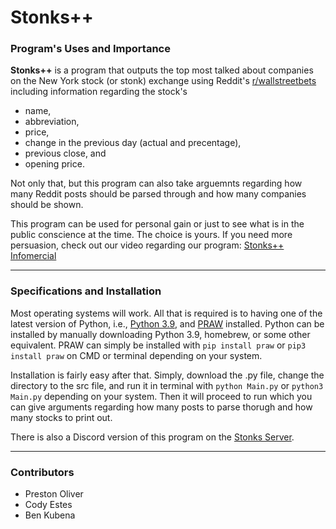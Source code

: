 # Stonks++

### Program's Uses and Importance

**Stonks++** is a program that outputs the top most talked about companies on the New York stock (or stonk) exchange using Reddit's [r/wallstreetbets](https://www.reddit.com/r/wallstreetbets/) including information regarding the stock's
<ul>
  <li> name, </li>
  <li> abbreviation, </li>
  <li> price, </li>
  <li> change in the previous day (actual and precentage), </li>
  <li> previous close, and </li>
  <li> opening price. </li>
</ul>

Not only that, but this program can also take arguemnts regarding how many Reddit posts should be parsed through and how many companies should be shown.

This program can be used for personal gain or just to see what is in the public conscience at the time. The choice is yours. If you need more persuasion, check out our video regarding our program: [Stonks++ Infomercial](https://drive.google.com/file/d/1s7Z4ijnpLWYGGM0_8myDdt-kziFgd31b/view?usp=sharing)

---
### Specifications and Installation

Most operating systems will work. All that is required is to having one of the latest version of Python, i.e., [Python 3.9](https://www.python.org/downloads/release/python-390/), and [PRAW](https://pypi.org/project/praw/) installed. Python can be installed by manually downloading Python 3.9, homebrew, or some other equivalent. PRAW can simply be installed with `pip install praw` or `pip3 install praw` on CMD or terminal depending on your system.

Installation is fairly easy after that. Simply, download the .py file, change the directory to the src file, and run it in terminal with `python Main.py` or `python3 Main.py` depending on your system. Then it will proceed to run which you can give arguments regarding how many posts to parse thorugh and how many stocks to print out.

There is also a Discord version of this program on the [Stonks Server](https://discord.gg/H34ADsDAcd).

---
### Contributors

<ul>
  <li> Preston Oliver
  <li> Cody Estes
  <li> Ben Kubena
</ul>

